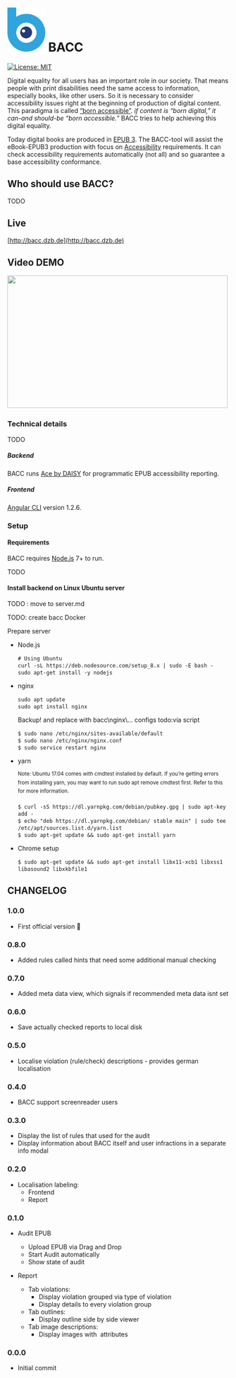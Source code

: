 # [<img src="./frontend/src/assets/logo.png" height="100px" width="86px" >](g) BACC
[![License: MIT](https://img.shields.io/badge/License-MIT-yellow.svg)](https://opensource.org/licenses/MIT)

Digital equality for all users has an important role in our society. That means people with print disabilities need the same access to information, especially books, like other users. So it is necessary to consider accessibility issues right at the beginning of production of digital content. This paradigma is called [“born accessible”](https://www.benetech.org/our-programs/literacy/born-accessible/). *if content is “born digital,” it can-and should-be “born accessible.”*
BACC tries to help achieving this digital equality. 

Today digital books are produced in [EPUB 3](http://idpf.org/epub/30). The BACC-tool will assist the eBook-EPUB3 production with focus on [Accessibility](http://www.idpf.org/epub/a11y/accessibility.html) requirements. It can check accessibility requirements automatically (not all) and so guarantee a base accessibility conformance.     

## Who should use BACC?

TODO

## Live 

[http://bacc.dzb.de](http://bacc.dzb.de)

[]([bacc](http://ec2-18-220-212-194.us-east-2.compute.amazonaws.com))

## Video DEMO

[<img src="https://i.ytimg.com/vi/aB0DnRetbzE/maxresdefault.jpg" height="300px" width="500px" >](https://www.youtube.com/embed/aB0DnRetbzE?rel=0&autoplay=1 "Demo")

### Technical details
TODO
##### Backend
BACC runs [Ace by DAISY](https://github.com/daisy/ace-core) for programmatic EPUB accessibility reporting.
 
##### Frontend
[Angular CLI](https://github.com/angular/angular-cli) version 1.2.6.

### Setup
#### Requirements
BACC requires [Node.js](https://nodejs.org/en/) 7+ to run.

TODO

#### Install backend on Linux Ubuntu server 
TODO : move to server.md

TODO: create bacc Docker 

Prepare server 

* Node.js

  ```
  # Using Ubuntu
  curl -sL https://deb.nodesource.com/setup_8.x | sudo -E bash -
  sudo apt-get install -y nodejs
  ```
* nginx
  ```
  sudo apt update
  sudo apt install nginx
  ```
  Backup! and replace with bacc\\nginx\\... configs  todo:via script
  ```
  $ sudo nano /etc/nginx/sites-available/default 
  $ sudo nano /etc/nginx/nginx.conf
  $ sudo service restart nginx
  ```

* yarn
  
  <sup> Note: Ubuntu 17.04 comes with cmdtest installed by default. If you’re getting errors from installing yarn, you may want to run sudo apt remove cmdtest first. Refer to this for more information.</sup>
  ```
  $ curl -sS https://dl.yarnpkg.com/debian/pubkey.gpg | sudo apt-key add -
  $ echo "deb https://dl.yarnpkg.com/debian/ stable main" | sudo tee /etc/apt/sources.list.d/yarn.list
  $ sudo apt-get update && sudo apt-get install yarn
  ```

* Chrome setup 
  ```
  $ sudo apt-get update && sudo apt-get install libx11-xcb1 libxss1 libasound2 libxkbfile1
  ```
## CHANGELOG 

### 1.0.0 

* First official version :tada:

### 0.8.0 

* Added rules called hints that need some additional manual checking

### 0.7.0 

* Added meta data view, which signals if recommended meta data isnt set

### 0.6.0

* Save actually checked reports to local disk 

### 0.5.0

* Localise violation (rule/check) descriptions - provides german localisation 

### 0.4.0

* BACC support screenreader users 


### 0.3.0

* Display the list of rules that used for the audit
* Display information about BACC itself and user infractions in a separate info modal  

### 0.2.0

* Localisation labeling:
  + Frontend
  + Report  

### 0.1.0

* Audit EPUB 
  + Upload EPUB via Drag and Drop 
  + Start Audit automatically
  + Show state of audit 
  
* Report
  + Tab violations: 
    - Display violation grouped via type of violation
    - Display details to every violation group
  + Tab outlines: 
    - Display outline side by side viewer
  + Tab image descriptions:
    - Display images with <img> attributes    
     
### 0.0.0
* Initial commit
